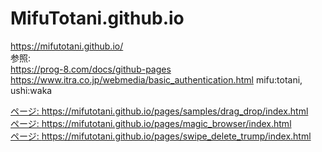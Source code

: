 # MifuTotani.github.io  
https://mifutotani.github.io/  
参照:  
https://prog-8.com/docs/github-pages
https://www.itra.co.jp/webmedia/basic_authentication.html
mifu:totani, ushi:waka

  <a href="https://mifutotani.github.io/pages/samples/drag_drop/index.html">ページ: https://mifutotani.github.io/pages/samples/drag_drop/index.html</a></br>
  <a href="https://mifutotani.github.io/pages/magic_browser/index.html">ページ: https://mifutotani.github.io/pages/magic_browser/index.html</a></br>
  <a href="https://mifutotani.github.io/pages/swipe_delete_trump/index.html">ページ: https://mifutotani.github.io/pages/swipe_delete_trump/index.html</a></br>
